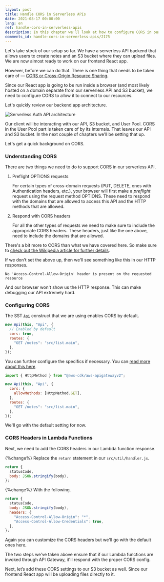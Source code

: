 ```yaml
---
layout: post
title: Handle CORS in Serverless APIs
date: 2021-08-17 00:00:00
lang: en 
ref: handle-cors-in-serverless-apis
description: In this chapter we'll look at how to configure CORS in our serverless API. We'll be adding these settings in our SST Api construct and in our Lambda function responses.
comments_id: handle-cors-in-serverless-apis/2175
---
```


Let's take stock of our setup so far. We have a serverless API backend that allows users to create notes and an S3 bucket where they can upload files. We are now almost ready to work on our frontend React app.

However, before we can do that. There is one thing that needs to be taken care of — [CORS or Cross-Origin Resource Sharing](https://en.wikipedia.org/wiki/Cross-origin_resource_sharing).

Since our React app is going to be run inside a browser (and most likely hosted on a domain separate from our serverless API and S3 bucket), we need to configure CORS to allow it to connect to our resources.

Let's quickly review our backend app architecture.

![Serverless Auth API architecture](/assets/diagrams/serverless-auth-api-architecture.png)

Our client will be interacting with our API, S3 bucket, and User Pool. CORS in the User Pool part is taken care of by its internals. That leaves our API and S3 bucket. In the next couple of chapters we'll be setting that up.

Let's get a quick background on CORS.

### Understanding CORS

There are two things we need to do to support CORS in our serverless API.

1. Preflight OPTIONS requests

   For certain types of cross-domain requests (PUT, DELETE, ones with Authentication headers, etc.), your browser will first make a _preflight_ request using the request method OPTIONS. These need to respond with the domains that are allowed to access this API and the HTTP methods that are allowed.

2. Respond with CORS headers

   For all the other types of requests we need to make sure to include the appropriate CORS headers. These headers, just like the one above, need to include the domains that are allowed.

There's a bit more to CORS than what we have covered here. So make sure to [check out the Wikipedia article for further details](https://en.wikipedia.org/wiki/Cross-origin_resource_sharing).

If we don't set the above up, then we'll see something like this in our HTTP responses.

``` text
No 'Access-Control-Allow-Origin' header is present on the requested resource
```

And our browser won't show us the HTTP response. This can make debugging our API extremely hard.

### Configuring CORS

The SST [`Api`](https://docs.serverless-stack.com/constructs/Api) construct that we are using enables CORS by default.

``` js
new Api(this, "Api", {
  // Enabled by default
  cors: true,
  routes: {
    "GET /notes": "src/list.main",
  },
});
```

You can further configure the specifics if necessary. You can [read more about this here](https://docs.serverless-stack.com/constructs/Api#cors).

``` js
import { HttpMethod } from "@aws-cdk/aws-apigatewayv2";

new Api(this, "Api", {
  cors: {
    allowMethods: [HttpMethod.GET],
  },
  routes: {
    "GET /notes": "src/list.main",
  },
});
```

We'll go with the default setting for now.

### CORS Headers in Lambda Functions

Next, we need to add the CORS headers in our Lambda function response.

{%change%} Replace the `return` statement in our `src/util/handler.js`.

``` javascript
return {
  statusCode,
  body: JSON.stringify(body),
};
```

{%change%} With the following.

``` javascript
return {
  statusCode,
  body: JSON.stringify(body),
  headers: {
    "Access-Control-Allow-Origin": "*",
    "Access-Control-Allow-Credentials": true,
  },
};
```

Again you can customize the CORS headers but we'll go with the default ones here.

The two steps we've taken above ensure that if our Lambda functions are invoked through API Gateway, it'll respond with the proper CORS config.

Next, let’s add these CORS settings to our S3 bucket as well. Since our frontend React app will be uploading files directly to it.
